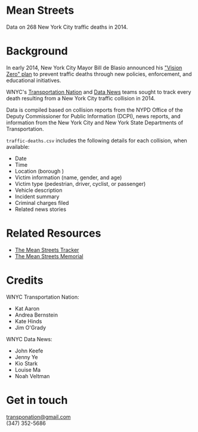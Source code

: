 # Mean Streets

Data on 268 New York City traffic deaths in 2014.

# Background

In early 2014, New York City Mayor Bill de Blasio announced his ["Vision Zero" plan](http://www.nyc.gov/html/visionzero/pages/home/home.shtml) to prevent traffic deaths through new policies, enforcement, and educational initiatives.

WNYC's [Transportation Nation](http://www.wnyc.org/section/transportationnation/) and [Data News](http://datanews.tumblr.com/) teams sought to track every death resulting from a New York City traffic collision in 2014.

Data is compiled based on collision reports from the NYPD Office of the Deputy Commissioner for Public Information (DCPI), news reports, and information from the New York City and New York State Departments of Transportation.

`traffic-deaths.csv` includes the following details for each collision, when available:

* Date
* Time
* Location (borough )
* Victim information (name, gender, and age)
* Victim type (pedestrian, driver, cyclist, or passenger)
* Vehicle description
* Incident summary
* Criminal charges filed
* Related news stories

# Related Resources

* [The Mean Streets Tracker](http://project.wnyc.org/traffic-deaths/)
* [The Mean Streets Memorial](http://project.wnyc.org/memorial/)

# Credits

WNYC Transportation Nation:

* Kat Aaron
* Andrea Bernstein
* Kate Hinds
* Jim O'Grady

WNYC Data News:

* John Keefe
* Jenny Ye
* Kio Stark
* Louise Ma
* Noah Veltman

# Get in touch

transponation@gmail.com  
(347) 352-5686
